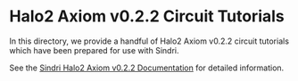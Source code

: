 # Halo2 Axiom v0.2.2 Circuit Tutorials

In this directory, we provide a handful of Halo2 Axiom v0.2.2 circuit tutorials which have been prepared for use with Sindri.

See the [Sindri Halo2 Axiom v0.2.2 Documentation](http://localhost:4321/docs/how-to-guides/frameworks/halo2/axiom-v0.2.2/) for detailed information.
